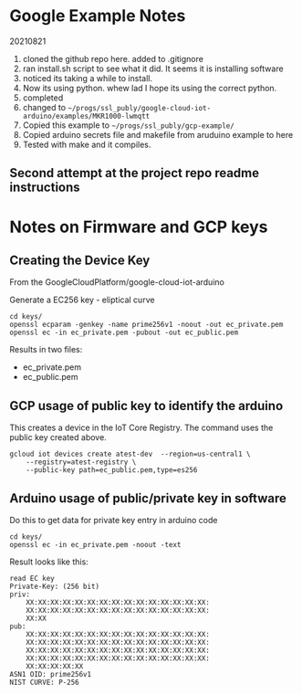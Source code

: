 # Google Example Notes
20210821

1. cloned the github repo here. added to .gitignore
2. ran install.sh script to see what it did.  It seems it is installing software
3. noticed its taking a while to install.  
4. Now its using python. whew lad I hope its using the correct python.
5. completed
6. changed to `~/progs/ssl_publy/google-cloud-iot-arduino/examples/MKR1000-lwmqtt`
7. Copied this example to `~/progs/ssl_publy/gcp-example/`
8. Copied arduino secrets file and makefile from aruduino example to here
9. Tested with make and it compiles.


## Second attempt at the project repo readme instructions


# Notes on Firmware and GCP keys

## Creating the Device Key

From the GoogleCloudPlatform/google-cloud-iot-arduino

Generate a EC256 key - eliptical curve

```
cd keys/
openssl ecparam -genkey -name prime256v1 -noout -out ec_private.pem
openssl ec -in ec_private.pem -pubout -out ec_public.pem
```

Results in two files:
* ec_private.pem
* ec_public.pem


## GCP usage of public key to identify the arduino

This creates a device in the IoT Core Registry.  The command
uses the public key created above.

```
gcloud iot devices create atest-dev  --region=us-central1 \
    --registry=atest-registry \
    --public-key path=ec_public.pem,type=es256
```

## Arduino usage of public/private key in software
Do this to get data for private key entry in arduino code

```
cd keys/
openssl ec -in ec_private.pem -noout -text
```

Result looks like this:

```
read EC key
Private-Key: (256 bit)
priv:
    XX:XX:XX:XX:XX:XX:XX:XX:XX:XX:XX:XX:XX:XX:XX:
    XX:XX:XX:XX:XX:XX:XX:XX:XX:XX:XX:XX:XX:XX:XX:
    XX:XX
pub:
    XX:XX:XX:XX:XX:XX:XX:XX:XX:XX:XX:XX:XX:XX:XX:
    XX:XX:XX:XX:XX:XX:XX:XX:XX:XX:XX:XX:XX:XX:XX:
    XX:XX:XX:XX:XX:XX:XX:XX:XX:XX:XX:XX:XX:XX:XX:
    XX:XX:XX:XX:XX:XX:XX:XX:XX:XX:XX:XX:XX:XX:XX:
    XX:XX:XX:XX:XX
ASN1 OID: prime256v1
NIST CURVE: P-256
```


